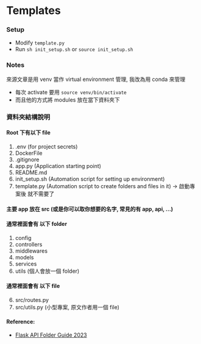 # Templates

### Setup
- Modify `template.py`
- Run `sh init_setup.sh` or  `source init_setup.sh`  

### Notes
來源文章是用 venv 當作 virtual environment 管理, 我改為用 conda 來管理
- 每次 activate 要用 `source venv/bin/activate`
- 而且他的方式將 modules 放在當下資料夾下

### 資料夾結構說明

#### Root 下有以下 file
1. .env (for project secrets)
2. DockerFile
3. .gitignore
4. app.py (Application starting point)
5. README.md
6. init_setup.sh (Automation script for setting up environment)
7. template.py (Automation script to create folders and files in it) -> 啟動專案後 就不需要了

#### 主要 app 放在 src (或是你可以取你想要的名字, 常見的有 app, api, ...)
#### 通常裡面會有 以下 folder
1. config
2. controllers
3. middlewares
4. models
5. services
6. utils (個人會放一個 folder)

#### 通常裡面會有 以下 file
6. src/routes.py 
7. src/utils.py (小型專案, 原文作者用一個 file)










#### Reference:
- [Flask API Folder Guide 2023](https://ashleyalexjacob.medium.com/flask-api-folder-guide-2023-6fd56fe38c00)